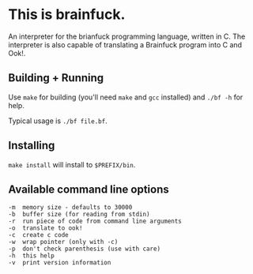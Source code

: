 This is brainfuck.
==================

An interpreter for the brianfuck programming language, written in C.
The interpreter is also capable of translating a Brainfuck program
into C and Ook!.

Building + Running
------------------

Use `make` for building (you'll need `make` and `gcc` installed) and `./bf -h`
for help.

Typical usage is `./bf file.bf`.

Installing
----------

`make install` will install to `$PREFIX/bin`.

Available command line options
------------------------------

    -m  memory size - defaults to 30000
    -b  buffer size (for reading from stdin)
    -r  run piece of code from command line arguments
    -o  translate to ook!
    -c  create c code
    -w  wrap pointer (only with -c)
    -p  don't check parenthesis (use with care)
    -h  this help
    -v  print version information

